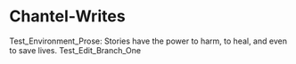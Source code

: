 # Chantel-Writes
Test_Environment_Prose: Stories have the power to harm, to heal, and even to save lives.
Test_Edit_Branch_One
